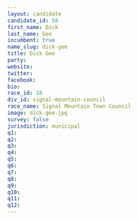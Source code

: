 ```yaml
---
layout: candidate
candidate_id: 58
first_name: Dick
last_name: Gee
incumbent: true
name_slug: dick-gee
title: Dick Gee
party: 
website: 
twitter: 
facebook: 
bio: 
race_id: 18
div_id: signal-mountain-council
race_name: Signal Mountain Town Council
image: dick-gee.jpg
survey: false
jurisdiction: municipal
q1: 
q2: 
q3: 
q4: 
q5: 
q6: 
q7: 
q8: 
q9: 
q10: 
q11: 
q12: 
---
```

